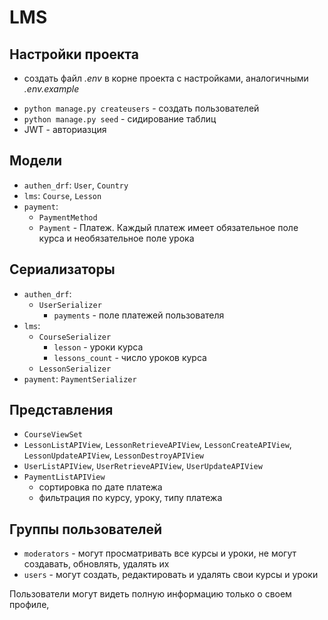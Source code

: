 # LMS

## Настройки проекта
+ cоздать файл *.env* в корне проекта с настройками, аналогичными *.env.example*
* ``python manage.py createusers`` - создать пользователей
* ``python manage.py seed`` - сидирование таблиц
* JWT - авториазция

## Модели
+ ``authen_drf``: ``User``, ``Country``
+ ``lms``: ``Course``, ``Lesson``
+ ``payment``: 
  * ``PaymentMethod`` 
  * ``Payment`` - Платеж. Каждый платеж имеет обязательное поле курса и необязательное поле урока

## Сериализаторы
+ ``authen_drf``: 
    * ``UserSerializer``
        + ``payments`` - поле платежей пользователя
+ ``lms``: 
  * ``CourseSerializer``
    + ``lesson`` - уроки курса
    + ``lessons_count`` - число уроков курса
  * ``LessonSerializer``
+ ``payment``: ``PaymentSerializer``

## Представления
+ ``CourseViewSet``
+ ``LessonListAPIView``, ``LessonRetrieveAPIView``, ``LessonCreateAPIView``, ``LessonUpdateAPIView``, ``LessonDestroyAPIView``
+ ``UserListAPIView``, ``UserRetrieveAPIView``, ``UserUpdateAPIView``
+ ``PaymentListAPIView``
    * сортировка по дате платежа
    * фильтрация по курсу, уроку, типу платежа

## Группы пользователей
+ ``moderators`` - могут просматривать все курсы и уроки, не могут  создавать, обновлять, удалять их
+ ``users`` - могут создать, редактировать и удалять свои курсы и уроки

Пользователи могут видеть полную информацию только о своем профиле,